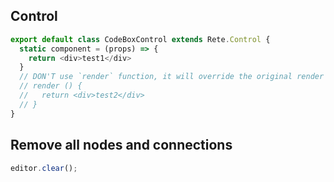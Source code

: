 ## Control


```js
export default class CodeBoxControl extends Rete.Control {
  static component = (props) => {
    return <div>test1</div>
  }
  // DON'T use `render` function, it will override the original render function
  // render () {
  //   return <div>test2</div>
  // }
}
```

## Remove all nodes and connections

```js
editor.clear();
```
